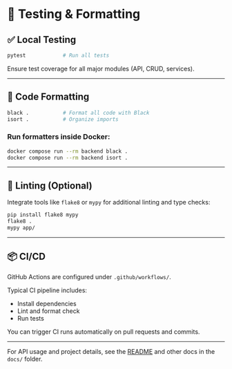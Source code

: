 # 🧪 Testing & Formatting

## ✅ Local Testing

```bash
pytest            # Run all tests
```

Ensure test coverage for all major modules (API, CRUD, services).

---

## 🎨 Code Formatting

```bash
black .           # Format all code with Black
isort .           # Organize imports
```

### Run formatters inside Docker:

```bash
docker compose run --rm backend black .
docker compose run --rm backend isort .
```

---

## 🧱 Linting (Optional)

Integrate tools like `flake8` or `mypy` for additional linting and type checks:

```bash
pip install flake8 mypy
flake8 .
mypy app/
```

---

## 📦 CI/CD

GitHub Actions are configured under `.github/workflows/`.

Typical CI pipeline includes:

- Install dependencies
- Lint and format check
- Run tests

You can trigger CI runs automatically on pull requests and commits.

---

For API usage and project details, see the [README](../README.md) and other docs in the `docs/` folder.
